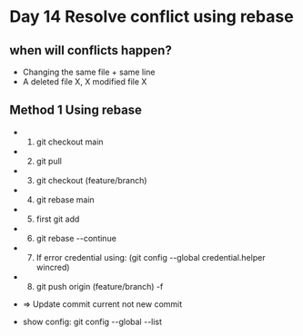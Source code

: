 # Day 14 Resolve conflict using rebase
## when will conflicts happen?
- Changing the same file + same line
- A deleted file X, X modified file X
## Method 1 Using rebase
- 1. git checkout main
- 2. git pull
- 3. git checkout (feature/branch)
- 4. git rebase main
- 5. first git add
- 6. git rebase --continue
- 7. If error credential using: (git config --global credential.helper wincred)
- 8.  git push origin (feature/branch) -f

- => Update commit current not new commit
- show config: git config --global --list
